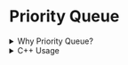 # Priority Queue

<details>

<summary>Why Priority Queue?</summary>

A priority queue is a multiset in sorted order that allows insertion and removal in $\theta(log \ n)$ time and retrieval in $\theta(1)$ time.

</details>

<details>

<summary>C++ Usage</summary>

```cpp
// create a max-heap (bigger elements have higher priority)
priority_queue<int> q;
q.push(3); // add element
q.push(5);
q.push(7);
q.push(2);

// Another way off adding elements to a priority queue:
q.emplace(9);

cout << q.top() << "\n"; // 7
q.pop(); // delete max element
cout << q.top() << "\n"; // 5
q.pop();
q.push(6);
cout << q.top() << "\n"; // 6
q.pop();
```

<details>

<summary><code>push()</code> vs. <code>emplace()</code></summary>

`push()` adds a copy of an already constructed object into the queue as a parameter, it takes an object of the queue's element type.

`emplace()` constructs a new object in-place at the end of the queue. It takes as parameters the parameters that the queue's element types constructor takes.

If your usage pattern is one where you create a new object and add it to the container, you shortcut a few steps (creation of a temporary object and copying it) by using `emplace()`.

</details>

Similarly, if we wanted to create a priority queue that supports finding/removing the smallest element, we can do it as follows:

```cpp
// create a min-heap (smaller elements have smaller priority)
priority_queue<int, vector<int>, greater<int>> PQ;

// For generic implementations, the implementation is:
priority_queue<Type, vector<Type>, ComparisonType> min_heap; // ComparisonType is a function that can compare Type with another Type
```

We can also swap the contents of a priority queue with another priority queue of the **same size and same data type** using the `priorityqueue1.swap(priorityqueue2)` operation.

```
Input  : mypqueue1 = {1, 2, 3, 4}
         mypqueue2 = {3, 5, 7, 9}
         mypqueue1.swap(mypqueue2);
Output : mypqueue1 = {9, 7, 5, 3}
         mypqueue2 = {4, 3, 2, 1}
```

**Note: In `priority_queue` containers, the elements are printed
in reverse order of the sorted array because the top element (max element in max-heap) is printed first, then the next max-element, etc.**

</details>
